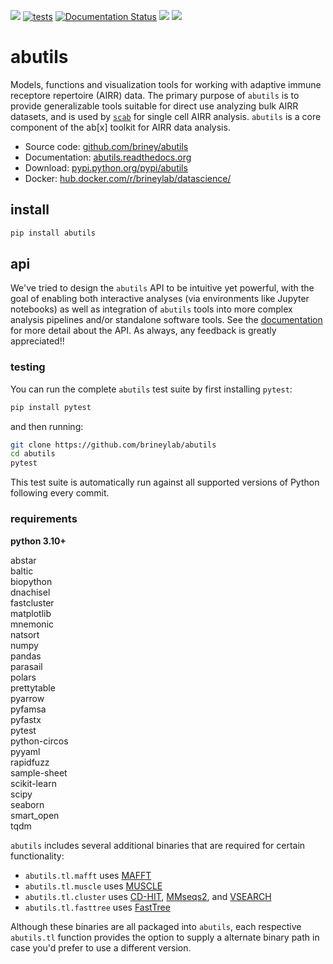 ![](https://img.shields.io/pypi/v/abutils.svg?colorB=blue)
[![tests](https://github.com/briney/abutils/actions/workflows/pytest.yml/badge.svg)](https://github.com/briney/abutils/actions/workflows/pytest.yml)
[![Documentation Status](https://readthedocs.org/projects/abutils/badge/?version=latest)](https://abutils.readthedocs.io/en/latest/?badge=latest)
![](https://img.shields.io/pypi/pyversions/abutils.svg)
![](https://img.shields.io/badge/license-MIT-blue.svg)

# abutils

Models, functions and visualization tools for working with adaptive immune receptore repertoire (AIRR) data. The primary purpose of `abutils` is to provide generalizable tools suitable for direct use analyzing bulk AIRR datasets, and is used by [`scab`](https://github.com/briney/scab) for single cell AIRR analysis. `abutils` is a core component of the ab\[x\] toolkit for AIRR data analysis.
  
  - Source code: [github.com/briney/abutils](https://github.com/briney/abutils)  
  - Documentation: [abutils.readthedocs.org](http://abutils.readthedocs.org)  
  - Download: [pypi.python.org/pypi/abutils](https://pypi.python.org/pypi/abutils)  
  - Docker: [hub.docker.com/r/brineylab/datascience/](https://hub.docker.com/r/brineylab/datascience/)  
  
## install  
``` bash
pip install abutils
```


## api  
We've tried to design the  `abutils` API to be intuitive yet powerful, with the goal of enabling both interactive analyses (via environments like Jupyter notebooks) as well as integration of `abutils` tools into more complex analysis pipelines and/or standalone software tools. See the [documentation](http://abutils.readthedocs.org) for more detail about the API. As always, any feedback is greatly appreciated!!  


### testing  
You can run the complete `abutils` test suite by first installing `pytest`:
``` bash
pip install pytest
```

and then running:

``` bash
git clone https://github.com/brineylab/abutils
cd abutils
pytest
```

This test suite is automatically run against all supported versions of Python following every commit.
  

### requirements  
**python 3.10+**  
  
abstar  
baltic  
biopython  
dnachisel  
fastcluster  
matplotlib  
mnemonic  
natsort  
numpy  
pandas  
parasail  
polars  
prettytable  
pyarrow  
pyfamsa  
pyfastx  
pytest  
python-circos  
pyyaml  
rapidfuzz  
sample-sheet  
scikit-learn  
scipy  
seaborn  
smart_open  
tqdm  
  
`abutils` includes several additional binaries that are required for certain functionality:

* ``abutils.tl.mafft`` uses [MAFFT](https://mafft.cbrc.jp/alignment/software/)
* ``abutils.tl.muscle`` uses [MUSCLE](https://www.drive5.com/muscle/)
* ``abutils.tl.cluster`` uses [CD-HIT](https://cd-hit.org), [MMseqs2](https://github.com/soedinglab/MMseqs2), and [VSEARCH](https://github.com/torognes/vsearch)
* ``abutils.tl.fasttree`` uses [FastTree](http://www.microbesonline.org/fasttree/)

Although these binaries are all packaged into `abutils`, each respective `abutils.tl` function provides the option to supply a alternate binary path in case you'd prefer to use a different version.  


